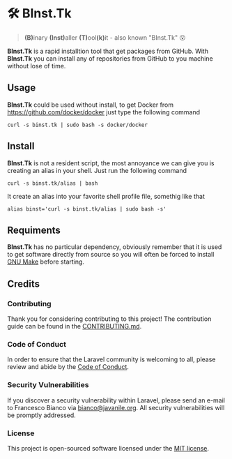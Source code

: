 # 🛠️ BInst.Tk

> <b>(B)</b>inary <b>(Inst)</b>aller <b>(T)</b>ool<b>(k)</b>it - also known "BInst.Tk" 😮

**BInst.Tk** is a rapid installtion tool that get packages from GitHub. With **BInst.Tk** you can install any of repositories from GitHub to you machine without lose of time.

## Usage 

**BInst.Tk** could be used without install, to get Docker from <https://github.com/docker/docker> just type the following command

```shell
curl -s binst.tk | sudo bash -s docker/docker
```

## Install

**BInst.Tk** is not a resident script, the most annoyance we can give you is creating an alias in your shell. Just run the following command

```shell
curl -s binst.tk/alias | bash
```

It create an alias into your favorite shell profile file, somethig like that

```shell
alias binst='curl -s binst.tk/alias | sudo bash -s'
```

## Requiments

**BInst.Tk** has no particular dependency, obviously remember that it is used to get software directly from source 
so you will often be forced to install [GNU Make](https://www.gnu.org/software/make/) before starting.

## Credits

### Contributing

Thank you for considering contributing to this project! The contribution guide can be found in the [CONTRIBUTING.md](docs/CONTRIBUTING.md).

### Code of Conduct

In order to ensure that the Laravel community is welcoming to all, please review and abide by the [Code of Conduct](docs/CONTRIBUTING.md#code-of-conduct).

### Security Vulnerabilities

If you discover a security vulnerability within Laravel, please send an e-mail to Francesco Bianco via [bianco@javanile.org](mailto:bianco@javanile.org). All security vulnerabilities will be promptly addressed.

### License

This project is open-sourced software licensed under the [MIT license](https://opensource.org/licenses/MIT).
